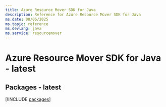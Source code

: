 ```yaml
---
title: Azure Resource Mover SDK for Java
description: Reference for Azure Resource Mover SDK for Java
ms.date: 08/06/2025
ms.topic: reference
ms.devlang: java
ms.service: resourcemover
---
```

# Azure Resource Mover SDK for Java - latest
## Packages - latest
[!INCLUDE [packages](resource-mover-index.md)]